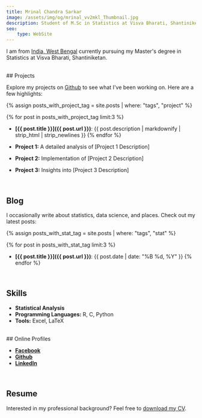 ```yaml
---
title: Mrinal Chandra Sarkar
image: /assets/img/og/mrinal_vv2mkl_Thumbnail.jpg
description: Student of M.Sc in Statistics at Visva Bharati, Shantiniketan.
seo:
    type: WebSite
---
```



I am from [India, West Bengal](https://maps.app.goo.gl/CLBrAaFLwJKZy9H86) currently pursuing my Master's degree in Statistics at Visva Bharati, Shantiniketan.

<br>
## Projects

Explore my projects on [Github](https://github.com/mrinalcs) to see what I've been working on. Here are a few highlights:

{% assign posts_with_project_tag = site.posts | where: "tags", "project" %}

{% for post in posts_with_project_tag limit:3 %}
- **[{{ post.title }}]({{ post.url }})**: {{ post.description  | markdownify | strip_html | strip_newlines }}
{% endfor %}
 
- **Project 1:** A detailed analysis of [Project 1 Description]
- **Project 2:** Implementation of [Project 2 Description]
- **Project 3:** Insights into [Project 3 Description]
 
<br>

## Blog

I occasionally write about statistics, data science, and places. Check out my latest posts:

{% assign posts_with_stat_tag = site.posts | where: "tags", "stat" %}

{% for post in posts_with_stat_tag limit:3 %}
- **[{{ post.title }}]({{ post.url }})**: {{ post.date | date: "%B %d, %Y" }}
{% endfor %}


<br>

## Skills

- **Statistical Analysis**
- **Programming Languages:** R, C, Python
- **Tools:** Excel, LaTeX

<br>
## Online Profiles

- **[Facebook](https://www.facebook.com/mrinalcs)**
- **[Github](https://github.com/mrinalcs)**
- **[LinkedIn](https://www.linkedin.com/in/mrinalcs)**
<br>

## Resume

Interested in my professional background? Feel free to [download my CV](assets/cv.pdf).
<br> 



